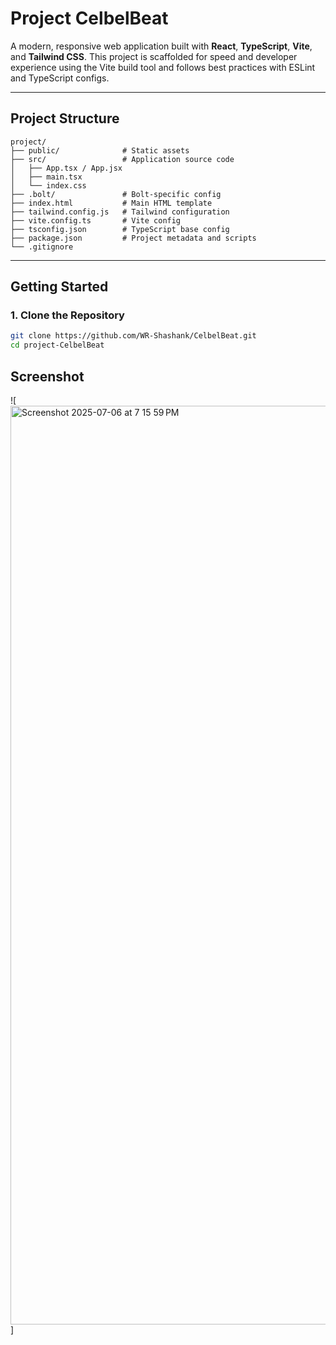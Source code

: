 # Project CelbelBeat

A modern, responsive web application built with **React**, **TypeScript**, **Vite**, and **Tailwind CSS**. This project is scaffolded for speed and developer experience using the Vite build tool and follows best practices with ESLint and TypeScript configs.


---

##  Project Structure
```
project/
├── public/              # Static assets
├── src/                 # Application source code
│   ├── App.tsx / App.jsx
│   ├── main.tsx
│   └── index.css
├── .bolt/               # Bolt-specific config
├── index.html           # Main HTML template
├── tailwind.config.js   # Tailwind configuration
├── vite.config.ts       # Vite config
├── tsconfig.json        # TypeScript base config
├── package.json         # Project metadata and scripts
└── .gitignore
 ```
---

##  Getting Started

### 1. Clone the Repository

```bash
git clone https://github.com/WR-Shashank/CelbelBeat.git
cd project-CelbelBeat
```
## Screenshot

![<img width="1470" alt="Screenshot 2025-07-06 at 7 15 59 PM" src="https://github.com/user-attachments/assets/5bb0036f-6399-4f54-bf26-91c19fd9dfa8" />
]
